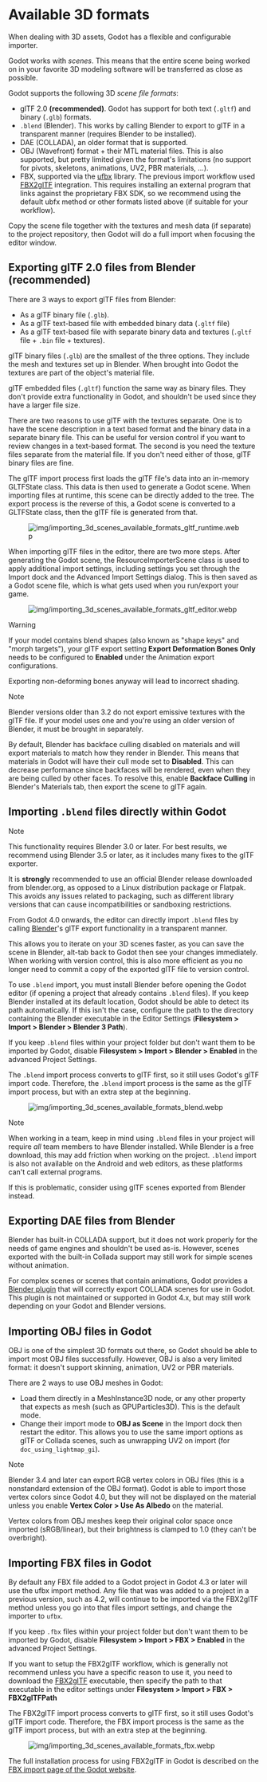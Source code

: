 # Available 3D formats

When dealing with 3D assets, Godot has a flexible and configurable
importer.

Godot works with *scenes*. This means that the entire scene being worked
on in your favorite 3D modeling software will be transferred as close as
possible.

Godot supports the following 3D *scene file formats*:

-   glTF 2.0 **(recommended)**. Godot has support for both text
    (`.gltf`) and binary (`.glb`) formats.
-   `.blend` (Blender). This works by calling Blender to export to glTF
    in a transparent manner (requires Blender to be installed).
-   DAE (COLLADA), an older format that is supported.
-   OBJ (Wavefront) format + their MTL material files. This is also
    supported, but pretty limited given the format's limitations (no
    support for pivots, skeletons, animations, UV2, PBR materials, ...).
-   FBX, supported via the [ufbx](https://github.com/ufbx/ufbx) library.
    The previous import workflow used
    [FBX2glTF](https://github.com/godotengine/FBX2glTF) integration.
    This requires installing an external program that links against the
    proprietary FBX SDK, so we recommend using the default ubfx method
    or other formats listed above (if suitable for your workflow).

Copy the scene file together with the textures and mesh data (if
separate) to the project repository, then Godot will do a full import
when focusing the editor window.

## Exporting glTF 2.0 files from Blender (recommended)

There are 3 ways to export glTF files from Blender:

-   As a glTF binary file (`.glb`).
-   As a glTF text-based file with embedded binary data (`.gltf` file)
-   As a glTF text-based file with separate binary data and textures
    (`.gltf` file + `.bin` file + textures).

glTF binary files (`.glb`) are the smallest of the three options. They
include the mesh and textures set up in Blender. When brought into Godot
the textures are part of the object's material file.

glTF embedded files (`.gltf`) function the same way as binary files.
They don't provide extra functionality in Godot, and shouldn't be used
since they have a larger file size.

There are two reasons to use glTF with the textures separate. One is to
have the scene description in a text based format and the binary data in
a separate binary file. This can be useful for version control if you
want to review changes in a text-based format. The second is you need
the texture files separate from the material file. If you don't need
either of those, glTF binary files are fine.

The glTF import process first loads the glTF file's data into an
in-memory GLTFState class. This data is then used to generate a Godot
scene. When importing files at runtime, this scene can be directly added
to the tree. The export process is the reverse of this, a Godot scene is
converted to a GLTFState class, then the glTF file is generated from
that.

<figure class="align-center">
<img src="img/importing_3d_scenes_available_formats_gltf_runtime.webp"
alt="img/importing_3d_scenes_available_formats_gltf_runtime.webp" />
</figure>

When importing glTF files in the editor, there are two more steps. After
generating the Godot scene, the ResourceImporterScene class is used to
apply additional import settings, including settings you set through the
Import dock and the Advanced Import Settings dialog. This is then saved
as a Godot scene file, which is what gets used when you run/export your
game.

<figure class="align-center">
<img src="img/importing_3d_scenes_available_formats_gltf_editor.webp"
alt="img/importing_3d_scenes_available_formats_gltf_editor.webp" />
</figure>

Warning

If your model contains blend shapes (also known as "shape keys" and
"morph targets"), your glTF export setting **Export Deformation Bones
Only** needs to be configured to **Enabled** under the Animation export
configurations.

Exporting non-deforming bones anyway will lead to incorrect shading.

Note

Blender versions older than 3.2 do not export emissive textures with the
glTF file. If your model uses one and you're using an older version of
Blender, it must be brought in separately.

By default, Blender has backface culling disabled on materials and will
export materials to match how they render in Blender. This means that
materials in Godot will have their cull mode set to **Disabled**. This
can decrease performance since backfaces will be rendered, even when
they are being culled by other faces. To resolve this, enable **Backface
Culling** in Blender's Materials tab, then export the scene to glTF
again.

## Importing `.blend` files directly within Godot

Note

This functionality requires Blender 3.0 or later. For best results, we
recommend using Blender 3.5 or later, as it includes many fixes to the
glTF exporter.

It is **strongly** recommended to use an official Blender release
downloaded from blender.org, as opposed to a Linux distribution package
or Flatpak. This avoids any issues related to packaging, such as
different library versions that can cause incompatibilities or
sandboxing restrictions.

From Godot 4.0 onwards, the editor can directly import `.blend` files by
calling [Blender](https://www.blender.org/)'s glTF export functionality
in a transparent manner.

This allows you to iterate on your 3D scenes faster, as you can save the
scene in Blender, alt-tab back to Godot then see your changes
immediately. When working with version control, this is also more
efficient as you no longer need to commit a copy of the exported glTF
file to version control.

To use `.blend` import, you must install Blender before opening the
Godot editor (if opening a project that already contains `.blend`
files). If you keep Blender installed at its default location, Godot
should be able to detect its path automatically. If this isn't the case,
configure the path to the directory containing the Blender executable in
the Editor Settings (**Filesystem &gt; Import &gt; Blender &gt; Blender
3 Path**).

If you keep `.blend` files within your project folder but don't want
them to be imported by Godot, disable **Filesystem &gt; Import &gt;
Blender &gt; Enabled** in the advanced Project Settings.

The `.blend` import process converts to glTF first, so it still uses
Godot's glTF import code. Therefore, the `.blend` import process is the
same as the glTF import process, but with an extra step at the
beginning.

<figure class="align-center">
<img src="img/importing_3d_scenes_available_formats_blend.webp"
alt="img/importing_3d_scenes_available_formats_blend.webp" />
</figure>

Note

When working in a team, keep in mind using `.blend` files in your
project will require *all* team members to have Blender installed. While
Blender is a free download, this may add friction when working on the
project. `.blend` import is also not available on the Android and web
editors, as these platforms can't call external programs.

If this is problematic, consider using glTF scenes exported from Blender
instead.

## Exporting DAE files from Blender

Blender has built-in COLLADA support, but it does not work properly for
the needs of game engines and shouldn't be used as-is. However, scenes
exported with the built-in Collada support may still work for simple
scenes without animation.

For complex scenes or scenes that contain animations, Godot provides a
[Blender plugin](https://github.com/godotengine/collada-exporter) that
will correctly export COLLADA scenes for use in Godot. This plugin is
not maintained or supported in Godot 4.x, but may still work depending
on your Godot and Blender versions.

## Importing OBJ files in Godot

OBJ is one of the simplest 3D formats out there, so Godot should be able
to import most OBJ files successfully. However, OBJ is also a very
limited format: it doesn't support skinning, animation, UV2 or PBR
materials.

There are 2 ways to use OBJ meshes in Godot:

-   Load them directly in a MeshInstance3D node, or any other property
    that expects as mesh (such as GPUParticles3D). This is the default
    mode.
-   Change their import mode to **OBJ as Scene** in the Import dock then
    restart the editor. This allows you to use the same import options
    as glTF or Collada scenes, such as unwrapping UV2 on import (for
    `doc_using_lightmap_gi`).

Note

Blender 3.4 and later can export RGB vertex colors in OBJ files (this is
a nonstandard extension of the OBJ format). Godot is able to import
those vertex colors since Godot 4.0, but they will not be displayed on
the material unless you enable **Vertex Color &gt; Use As Albedo** on
the material.

Vertex colors from OBJ meshes keep their original color space once
imported (sRGB/linear), but their brightness is clamped to 1.0 (they
can't be overbright).

## Importing FBX files in Godot

By default any FBX file added to a Godot project in Godot 4.3 or later
will use the ufbx import method. Any file that was was added to a
project in a previous version, such as 4.2, will continue to be imported
via the FBX2glTF method unless you go into that files import settings,
and change the importer to `ufbx`.

If you keep `.fbx` files within your project folder but don't want them
to be imported by Godot, disable **Filesystem &gt; Import &gt; FBX &gt;
Enabled** in the advanced Project Settings.

If you want to setup the FBX2glTF workflow, which is generally not
recommend unless you have a specific reason to use it, you need to
download the [FBX2glTF](https://github.com/godotengine/FBX2glTF)
executable, then specify the path to that executable in the editor
settings under **Filesystem &gt; Import &gt; FBX &gt; FBX2glTFPath**

The FBX2glTF import process converts to glTF first, so it still uses
Godot's glTF import code. Therefore, the FBX import process is the same
as the glTF import process, but with an extra step at the beginning.

<figure class="align-center">
<img src="img/importing_3d_scenes_available_formats_fbx.webp"
alt="img/importing_3d_scenes_available_formats_fbx.webp" />
</figure>

The full installation process for using FBX2glTF in Godot is described
on the [FBX import page of the Godot
website](https://godotengine.org/fbx-import).
